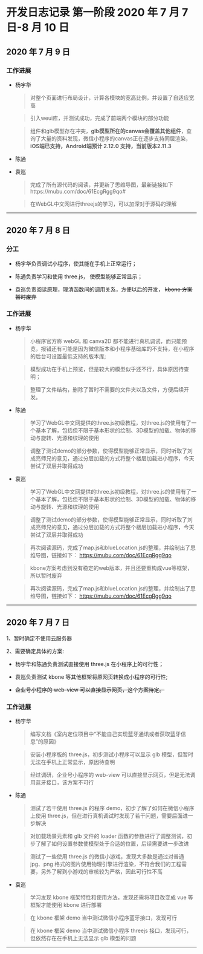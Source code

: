 # 开发日志记录 第一阶段 2020 年 7 月 7 日-8 月 10 日

## 2020 年 7 月 9 日

### 工作进展

-   杨宇华

    > 对整个页面进行布局设计，计算各模块的宽高比例，并设置了自适应宽高

    > 引入weui库，并测试成功，完成了前端两个模块的部分功能

    > 组件和glb模型存在冲突，**glb模型所在的canvas会覆盖其他组件**，查询了大量的资料发现，微信小程序的canvas正在逐步支持同层渲染，**iOS端已支持，Android端预计 2.12.0 支持，当前版本2.11.3**

*   陈通

    > 

    > 

*   袁巡

    >  完成了所有源代码的阅读，并更新了思维导图，最新链接如下https://mubu.com/doc/61EcgRgg9qo#

    >  在WebGL中文网进行threejs的学习，可以加深对于源码的理解


---

## 2020 年 7 月 8 日

### 分工

-   杨宇华负责调试小程序，使其能在手机上正常运行；

-   陈通负责学习和使用 three.js， 使模型能够正常显示；

-   袁巡负责阅读原理，理清函数间的调用关系，方便以后的开发，
    ~~kbone 方案暂时废弃~~

### 工作进展

-   杨宇华

    > 小程序官方称 webGL 和 canva2D 都不能进行真机调试，而只能预览，报错还有可能是因为微信版本和小程序基础库的不支持，在小程序的后台可设置最低支持的版本库;

    > 模型成功在手机上预览，但是较大的模型似乎还不行，具体原因待查明；

    > 整理了文件结构，删除了暂时不需要的文件夹以及文件，方便后续开发。

-   陈通

    > 学习了WebGL中文网提供的three.js初级教程，对three.js的使用有了一个基本了解，包括但不限于基本形状的绘制、3D模型的加载、物体的移动与旋转、光源和纹理的使用

    > 调整了测试demo的部分参数，使得模型能够正常显示，同时听取了刘成亮师兄的意见，通过分层加载的方式将整个楼层加载进小程序，今天尝试了双层并取得成功

-   袁巡

    > 学习了WebGL中文网提供的three.js初级教程，对three.js的使用有了一个基本了解，包括但不限于基本形状的绘制、3D模型的加载、物体的移动与旋转、光源和纹理的使用

    > 调整了测试demo的部分参数，使得模型能够正常显示，同时听取了刘成亮师兄的意见，通过分层加载的方式将整个楼层加载进小程序，今天尝试了双层并取得成功

    > 再次阅读源码，完成了map.js和blueLocation.js的整理，并绘制出了思维导图，链接如下：
      https://mubu.com/doc/61EcgRgg9qo

    > kbone方案考虑到没有稳定的web版本，并且还要重构成vue等框架，所以暂时废弃

    > 再次阅读源码，完成了map.js和blueLocation.js的整理，并绘制出了思维导图，链接如下：
      https://mubu.com/doc/61EcgRgg9qo


---

## 2020 年 7 月 7 日

1、暂时确定不使用云服务器

2、需要确定具体的方案:

-   杨宇华和陈通负责测试直接使用 three.js 在小程序上的可行性；

-   袁巡负责测试 kbone 等其他框架将原网页转换成小程序的可行性;

-   ~~企业号小程序的 web-view 可以直接显示网页，这个方案待定。~~

### 工作进展

-   杨宇华

    > 编写文档《室内定位项目中“不能自己实现蓝牙通讯或者获取蓝牙信息”的原因》

    > 安装小程序版的 three.js，初步测试小程序可以显示 glb 模型，但暂时无法在手机上正常显示，原因待查明

    > 经过调研，企业号小程序的 web-view 可以直接显示网页，但是无法调用蓝牙接口，该方案不可行

-   陈通

    > 测试了若干使用 three.js 的程序 demo，初步了解了如何在微信小程序上使用 three.js，但在进行真机调试时发现了若干问题，需要后面进一步解决

    > 对加载场景元素和 glb 文件的 loader 函数的参数进行了调整测试，初步了解了如何设置参数使模型处于合适的位置，后续需要进一步改进

    > 测试了一些使用 three.js 的微信小游戏，发现大多数是通过对普通 jpg、png 格式的图片使用物理引擎进行渲染，不符合我们的工程需要，另外了解到小游戏的审核较为严格，因此可行性不高

-   袁巡

    > 学习发现 kbone 框架特性和使用方法，发现还需将项目改变成 vue 等框架才能使用 kbone 进行部署

    > 在 kbone 框架 demo 当中测试微信小程序蓝牙接口，发现可行

    > 在 kbone 框架 demo 当中测试微信小程序 threejs 接口，发现可行，但依然存在在手机上无法显示 glb 模型的问题

---
